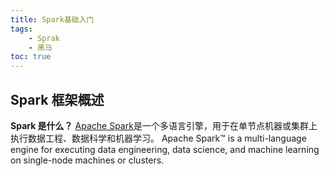 ```yaml
---
title: Spark基础入门
tags: 
	- Sprak
	- 黑马
toc: true
---
```


## Spark 框架概述

**Spark 是什么？**
[Apache Spark](https://spark.apache.org)是一个多语言引擎，用于在单节点机器或集群上执行数据工程、数据科学和机器学习。
Apache Spark™ is a multi-language engine for executing data engineering, data science, and machine learning on single-node machines or clusters.